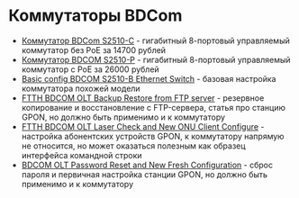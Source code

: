 Коммутаторы BDCom
=================

* [Коммутатор BDCom S2510-C](https://ufa.e2e4online.ru/catalog/item/kommutator-bdcom-s2510-c-s2510-c-1158691/) - гигабитный 8-портовый управляемый коммутатор без PoE за 14700 рублей
* [Коммутатор BDCOM S2510-P](https://ufa.e2e4online.ru/catalog/item/kommutator-bdcom-s2510-p-s2510-p-905643/) - гигабитный 8-портовый управляемый коммутатор с PoE за 26000 рублей
* [Basic config BDCOM S2510-B Ethernet Switch](https://khsnndzf.wordpress.com/2018/01/06/basic-config-bdcom-s2510-b-ethernet-switch/) - базовая настройка коммутатора похожей модели
* [FTTH BDCOM OLT Backup Restore from FTP server](https://blog.tayabkhan.com/2017/07/ftth-bdcom-olt-backup-restore-from-ftp.html) - резервное копирование и восстановление с FTP-сервера, статья про станцию GPON, но должно быть применимо и к коммутатору
* [FTTH BDCOM OLT Laser Check and New ONU Client Configure](https://blog.tayabkhan.com/2017/07/ftth-bdcom-olt-laser-check-and-new-onu.html) - настройка абонентских устройств GPON, к коммутатору напрямую не относится, но может оказаться полезным как образец интерфейса командной строки
* [BDCOM OLT Password Reset and New Fresh Configuration](https://blog.tayabkhan.com/2018/06/bdcom-olt-password-reset-and-new-fresh.html) - сброс пароля и первичная настройка станции GPON, но должно быть применимо и к коммутатору
